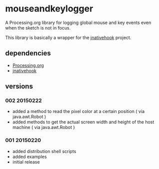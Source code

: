 # mouseandkeylogger

A Processing.org library for logging global mouse and key events even when the sketch is not in focus.

This library is basically a wrapper for the [jnativehook](https://github.com/kwhat/jnativehook) project.

## dependencies

* [Processing.org](https://github.com/processing)
* [jnativehook](https://github.com/kwhat/jnativehook)

## versions

### 002 20150222

* added a method to read the pixel color at a certain position ( via java.awt.Robot )
* added methods to get the actual screen width and height of the host machine ( via java.awt.Robot )

### 001 20150220

* added distribution shell scripts
* added examples
* initial release
